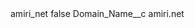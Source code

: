 <?xml version="1.0" encoding="UTF-8"?>
<CustomMetadata xmlns="http://soap.sforce.com/2006/04/metadata" xmlns:xsi="http://www.w3.org/2001/XMLSchema-instance" xmlns:xsd="http://www.w3.org/2001/XMLSchema">
    <label>amiri_net</label>
    <protected>false</protected>
    <values>
        <field>Domain_Name__c</field>
        <value xsi:type="xsd:string">amiri.net</value>
    </values>
</CustomMetadata>
